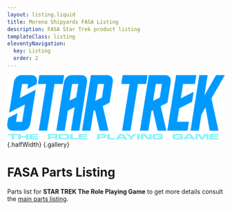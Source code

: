 ```yaml
---
layout: listing.liquid
title: Morena Shipyards FASA Listing
description: FASA Star Trek product listing
templateClass: listing
eleventyNavigation:
  key: Listing
  order: 2
---
```

![STAR TREK The Role Playing Game](/images/STAR-TREK-RPG.svg){.halfWidth} {.gallery}

# FASA Parts Listing

Parts list for **STAR TREK The Role Playing Game** to get more details consult the [main parts listing](https://ufc465537.neocities.org/resources/xon/TheFasaListing/index.html). 


 
 